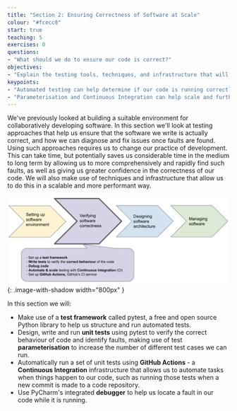 ```yaml
---
title: "Section 2: Ensuring Correctness of Software at Scale"
colour: "#fcecc0"
start: true
teaching: 5
exercises: 0
questions:
- "What should we do to ensure our code is correct?"
objectives:
- "Explain the testing tools, techniques, and infrastructure that will be used in this section."
keypoints:
- "Automated testing can help determine if our code is running correctly, as well as save us time in the future."
- "Parameterisation and Continuous Integration can help scale and further automate our testing process."
---
```


We've previously looked at building a suitable environment for collaboratively developing software. In this section we'll look at testing approaches that help us ensure that the software we write is actually correct, and how we can diagnose and fix issues once faults are found. Using such approaches requires us to change our practice of development. This can take time, but potentially saves us considerable time in the medium to long term by allowing us to more comprehensively and rapidly find such faults, as well as giving us greater confidence in the correctness of our code. We will also make use of techniques and infrastructure that allow us to do this in a scalable and more performant way.

![Tools for scaled software testing](../fig/section2-overview.png){: .image-with-shadow width="800px" }

In this section we will:

- Make use of a **test framework** called pytest, a free and open source Python library to help us structure and run automated tests.
- Design, write and run **unit tests** using pytest to verify the correct behaviour of code and identify faults, making use of test **parameterisation** to increase the number of different test cases we can run.
- Automatically run a set of unit tests using **GitHub Actions** - a **Continuous Integration** infrastructure that allows us to automate tasks when things happen to our code, such as running those tests when a new commit is made to a code repository.
- Use PyCharm's integrated **debugger** to help us locate a fault in our code while it is running.
